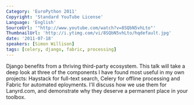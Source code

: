 ```yaml
---
Category: 'EuroPython 2011'
Copyright: 'Standard YouTube License'
Language: 'English'
SourceUrl: '"http://www.youtube.com/watch?v=8SQbN5vhLto"'
ThumbnailUrl: 'http://i.ytimg.com/vi/8SQbN5vhLto/hqdefault.jpg'
date: '2011-07-18'
speakers: [Simon Willison]
tags: [celery, django, fabric, processing]
---
```

Django benefits from a thriving third-party ecosystem. This talk will take a
deep look at three of the components I have found most useful in my own
projects: Haystack for full-text search, Celery for offline processing and
Fabric for automated eployments. I'll discuss how we use them for Lanyrd.com,
and demonstrate why they deserve a permanent place in your toolbox.

